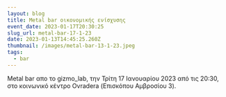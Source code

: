 ```yaml
---
layout: blog
title: Metal bar οικονομικής ενίσχυσης
event_date: 2023-01-17T20:30:25
slug_url: metal-bar-17-1-23
date: 2023-01-13T14:45:25.260Z
thumbnail: /images/metal-bar-13-1-23.jpeg
tags:
  - bar
---
```

Metal bar απο το gizmo_lab, την Τρίτη 17 Ιανουαρίου 2023 από τις 20:30, στο κοινωνικό κέντρο Ovradera (Επισκόπου Αμβροσίου 3).